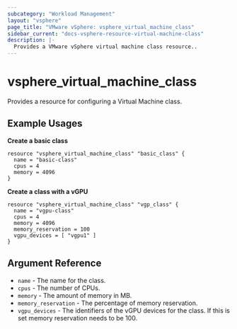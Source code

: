 ```yaml
---
subcategory: "Workload Management"
layout: "vsphere"
page_title: "VMware vSphere: vsphere_virtual_machine_class"
sidebar_current: "docs-vsphere-resource-virtual-machine-class"
description: |-
  Provides a VMware vSphere virtual machine class resource..
---
```


# vsphere\_virtual_machine_class

Provides a resource for configuring a Virtual Machine class.

## Example Usages

**Create a basic class**

```hcl
resource "vsphere_virtual_machine_class" "basic_class" {
  name = "basic-class"
  cpus = 4
  memory = 4096
}
```

**Create a class with a vGPU**
```hcl
resource "vsphere_virtual_machine_class" "vgp_class" {
  name = "vgpu-class"
  cpus = 4
  memory = 4096
  memory_reservation = 100
  vgpu_devices = [ "vgpu1" ]
}
```

## Argument Reference

* `name` - The name for the class.
* `cpus` - The number of CPUs.
* `memory` - The amount of memory in MB.
* `memory_reservation` - The percentage of memory reservation.
* `vgpu_devices` - The identifiers of the vGPU devices for the class. If this is set memory reservation needs to be 100.